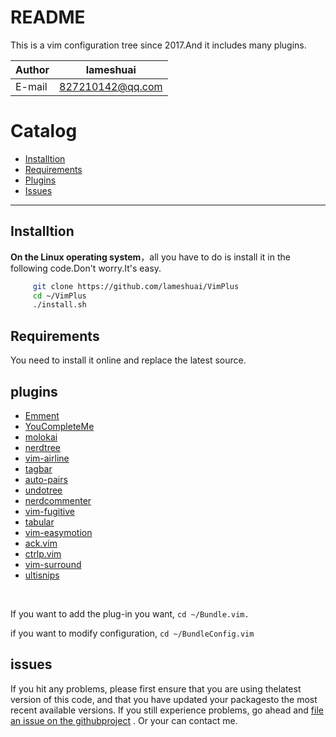 # README
This is a vim configuration tree since 2017.And it includes many plugins.

|Author|lameshuai|
|---|---
|E-mail|827210142@qq.com

# Catalog
* [Installtion](#installtion)
* [Requirements](#requirements)
* [Plugins](#plugins)
* [Issues](#issues)

***

## Installtion
**On the Linux operating system**，all you have to do is install it in the following code.Don't worry.It's easy.
```bash
     git clone https://github.com/lameshuai/VimPlus
     cd ~/VimPlus
     ./install.sh
```

## Requirements
You need to install it online and replace the latest source.

## plugins

* [Emment][1]
* [YouCompleteMe][2]
* [molokai][3]
* [nerdtree][4]
* [vim-airline][5]
* [tagbar][6]
* [auto-pairs][7]
* [undotree][8]
* [nerdcommenter][9]
* [vim-fugitive][10]
* [tabular][11]
* [vim-easymotion][12]
* [ack.vim][13]
* [ctrlp.vim][14]
* [vim-surround][15]
* [ultisnips][16]
<br />

If you want to add the plug-in you want,   ```cd ~/Bundle.vim.```
<br />

if you want to modify configuration, ```cd ~/BundleConfig.vim```

## issues

If you hit any problems, please first ensure that you are using thelatest version of this code, and that you have updated your packagesto the most recent available versions. If you
still experience problems, go ahead and [file an issue on the githubproject](https://github.com/lameshuai/VimPlus/issues)
. Or your can contact me.



[1]: https://github.com/mattn/emmet-vim
[2]: https://github.com/Valloric/YouCompleteMe
[3]: https://github.com/tomasr/molokai
[4]: https://github.com/scrooloose/nerdtree
[5]: https://github.com/vim-airline/vim-airline
[6]: https://github.com/majutsushi/tagbar
[7]: https://github.com/jiangmiao/auto-pairs
[8]: https://github.com/mbbill/undotree
[9]: https://github.com/scrooloose/nerdcommenter
[10]: https://github.com/tpope/vim-fugitive
[11]: https://github.com/godlygeek/tabular
[12]: https://github.com/easymotion/vim-easymotion
[13]: https://github.com/mileszs/ack.vim
[14]: https://github.com/kien/ctrlp.vim
[15]: https://github.com/tpope/vim-surround
[16]: https://github.com/SirVer/ultisnips
